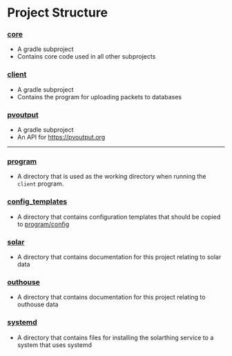 # Project Structure

### [core](../core)
* A gradle subproject
* Contains core code used in all other subprojects
### [client](../client)
* A gradle subproject
* Contains the program for uploading packets to databases
### [pvoutput](../pvoutput)
* A gradle subproject
* An API for https://pvoutput.org

---

### [program](../program)
* A directory that is used as the working directory when running the `client` program.
### [config_templates](../config_templates)
* A directory that contains configuration templates that should be copied to [program/config](../program/config)
### [solar](../solar)
* A directory that contains documentation for this project relating to solar data
### [outhouse](../legacy/outhouse)
* A directory that contains documentation for this project relating to outhouse data
### [systemd](../systemd)
* A directory that contains files for installing the solarthing service to a system that uses systemd
